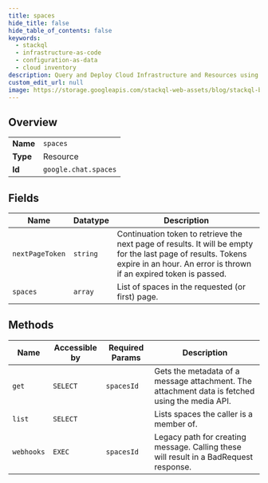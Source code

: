 ```yaml
---
title: spaces
hide_title: false
hide_table_of_contents: false
keywords:
  - stackql
  - infrastructure-as-code
  - configuration-as-data
  - cloud inventory
description: Query and Deploy Cloud Infrastructure and Resources using SQL
custom_edit_url: null
image: https://storage.googleapis.com/stackql-web-assets/blog/stackql-blog-post-featured-image.png
---
```

  
    

## Overview
<table><tbody>
<tr><td><b>Name</b></td><td><code>spaces</code></td></tr>
<tr><td><b>Type</b></td><td>Resource</td></tr>
<tr><td><b>Id</b></td><td><code>google.chat.spaces</code></td></tr>
</tbody></table>

## Fields
| Name | Datatype | Description |
| ---- | -------- | ----------- |
| `nextPageToken` | `string` | Continuation token to retrieve the next page of results. It will be empty for the last page of results. Tokens expire in an hour. An error is thrown if an expired token is passed. |
| `spaces` | `array` | List of spaces in the requested (or first) page. |
## Methods
| Name | Accessible by | Required Params | Description |
| ---- | ------------- | --------------- | ----------- |
| `get` | `SELECT` | `spacesId` | Gets the metadata of a message attachment. The attachment data is fetched using the media API. |
| `list` | `SELECT` |  | Lists spaces the caller is a member of. |
| `webhooks` | `EXEC` | `spacesId` | Legacy path for creating message. Calling these will result in a BadRequest response. |
